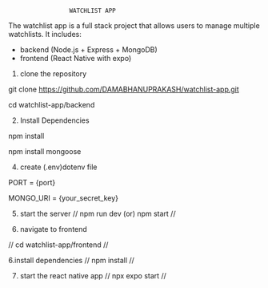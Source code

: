                      WATCHLIST APP

The watchlist app is a full stack project that allows users to manage multiple watchlists.
It includes:
- backend (Node.js + Express + MongoDB)
- frontend (React Native with expo)




1. clone the repository

git clone https://github.com/DAMABHANUPRAKASH/watchlist-app.git


cd watchlist-app/backend


2. Install Dependencies

npm install

npm install mongoose


4. create (.env)dotenv file


PORT = {port}

MONGO_URI = {your_secret_key}


5. start the server
//
npm run dev (or) npm start
//

6. navigate to frontend

//
cd watchlist-app/frontend
//

6.install dependencies
//
npm install
//

7. start the react native app
//
npx expo start
//

